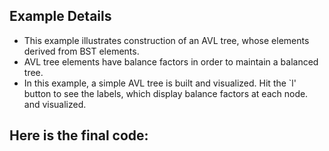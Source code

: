 ## Example Details

-   This example illustrates construction of an AVL tree, whose elements derived from BST elements.
-   AVL tree elements have balance factors in order to maintain a balanced tree.
-   In this example, a simple AVL tree is built and visualized. Hit the \`l' button to see the labels, which display balance factors at each node. and visualized.

## Here is the final code:

[](./testing/java/avl.java.html)